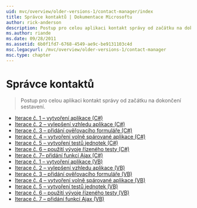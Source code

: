 ```yaml
---
uid: mvc/overview/older-versions-1/contact-manager/index
title: Správce kontaktů | Dokumentace Microsoftu
author: rick-anderson
description: Postup pro celou aplikaci kontakt správy od začátku na dokončení sestavení.
ms.author: riande
ms.date: 09/28/2011
ms.assetid: 6b0f1fd7-6768-4549-ae9c-be9131103c4d
msc.legacyurl: /mvc/overview/older-versions-1/contact-manager
msc.type: chapter
---
```

<a name="contact-manager"></a>Správce kontaktů
====================
> Postup pro celou aplikaci kontakt správy od začátku na dokončení sestavení.


- [Iterace č. 1 – vytvoření aplikace (C#)](iteration-1-create-the-application-cs.md)
- [Iterace č. 2 – vylepšení vzhledu aplikace (C#)](iteration-2-make-the-application-look-nice-cs.md)
- [Iterace č. 3 – přidání ověřovacího formuláře (C#)](iteration-3-add-form-validation-cs.md)
- [Iterace č. 4 – vytvoření volně spárované aplikace (C#)](iteration-4-make-the-application-loosely-coupled-cs.md)
- [Iterace č. 5 – vytvoření testů jednotek (C#)](iteration-5-create-unit-tests-cs.md)
- [Iterace č. 6 – použití vývoje řízeného testy (C#)](iteration-6-use-test-driven-development-cs.md)
- [Iterace č. 7– přidání funkcí Ajax (C#)](iteration-7-add-ajax-functionality-cs.md)
- [Iterace č. 1 – vytvoření aplikace (VB)](iteration-1-create-the-application-vb.md)
- [Iterace č. 2 – vylepšení vzhledu aplikace (VB)](iteration-2-make-the-application-look-nice-vb.md)
- [Iterace č. 3 – přidání ověřovacího formuláře (VB)](iteration-3-add-form-validation-vb.md)
- [Iterace č. 4 – vytvoření volně spárované aplikace (VB)](iteration-4-make-the-application-loosely-coupled-vb.md)
- [Iterace č. 5 – vytvoření testů jednotek (VB)](iteration-5-create-unit-tests-vb.md)
- [Iterace č. 6 – použití vývoje řízeného testy (VB)](iteration-6-use-test-driven-development-vb.md)
- [Iterace č. 7 – přidání funkcí Ajax (VB)](iteration-7-add-ajax-functionality-vb.md)
